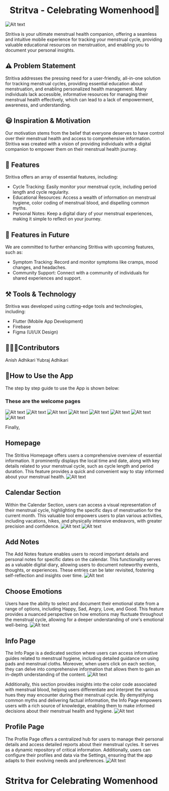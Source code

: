 # <center>Stritva - Celebrating Womenhood🥳</center>
![Alt text](Stritva.png)

Stritiva is your ultimate menstrual health companion, offering a seamless and intuitive mobile experience for tracking your menstrual cycle, providing valuable educational resources on menstruation, and enabling you to document your personal insights.

## ⚠️ Problem Statement
Stritiva addresses the pressing need for a user-friendly, all-in-one solution for tracking menstrual cycles, providing essential education about menstruation, and enabling personalized health management. Many individuals lack accessible, informative resources for managing their menstrual health effectively, which can lead to a lack of empowerment, awareness, and understanding.

## 😃 Inspiration & Motivation
Our motivation stems from the belief that everyone deserves to have control over their menstrual health and access to comprehensive information. Stritiva was created with a vision of providing individuals with a digital companion to empower them on their menstrual health journey.

## 📱 Features
Stritiva offers an array of essential features, including:

- Cycle Tracking: Easily monitor your menstrual cycle, including period length and cycle regularity.
- Educational Resources: Access a wealth of information on menstrual hygiene, color coding of menstrual blood, and dispelling common myths.
- Personal Notes: Keep a digital diary of your menstrual experiences, making it simple to reflect on your journey.

## 🤔 Features in Future
We are committed to further enhancing Stritiva with upcoming features, such as:

- Symptom Tracking: Record and monitor symptoms like cramps, mood changes, and headaches.
- Community Support: Connect with a community of individuals for shared experiences and support.

## ⚒️ Tools & Technology
Stritiva was developed using cutting-edge tools and technologies, including:

- Flutter (Mobile App Development)
- Firebase
- Figma (UI/UX Design)

## 🧑‍🤝‍🧑Contributors
Anish Adhikari
Yubraj Adhikari

## 🤔How to Use the App
The step by step guide to use the App is shown below:

### These are the welcome pages
![Alt text](1.jpg)
![Alt text](2.jpg) 
![Alt text](3.jpg) 
![Alt text](4.jpg) 
![Alt text](5.jpg) 
![Alt text](6.jpg) 
![Alt text](7.jpg)
 ![Alt text](8.jpg)

 Finally,

 ## Homepage
The Stritiva Homepage offers users a comprehensive overview of essential information. It prominently displays the local time and date, along with key details related to your menstrual cycle, such as cycle length and period duration. This feature provides a quick and convenient way to stay informed about your menstrual health.
![Alt text](<Screenshot_1697088585 1.png>)

## Calendar Section
Within the Calendar Section, users can access a visual representation of their menstrual cycle, highlighting the specific days of menstruation for the current month. This valuable tool empowers users to plan various activities, including vacations, hikes, and physically intensive endeavors, with greater precision and confidence.
![Alt text](<Screenshot_1697088589 1.png>)
![Alt text](<Screenshot_1697088592 1.png>)

## Add Notes
The Add Notes feature enables users to record important details and personal notes for specific dates on the calendar. This functionality serves as a valuable digital diary, allowing users to document noteworthy events, thoughts, or experiences. These entries can be later revisited, fostering self-reflection and insights over time.
![Alt text](<Screenshot_1697088595 1.png>)

## Choose Emotions
Users have the ability to select and document their emotional state from a range of options, including Happy, Sad, Angry, Love, and Good. This feature provides a nuanced perspective on how emotions may fluctuate throughout the menstrual cycle, allowing for a deeper understanding of one's emotional well-being.
![Alt text](<Screenshot_1697088601 1.png>)

## Info Page
The Info Page is a dedicated section where users can access informative guides related to menstrual hygiene, including detailed guidance on using pads and menstrual cloths. Moreover, when users click on each section, they can delve into comprehensive information that allows them to gain an in-depth understanding of the content.
![Alt text](<Screenshot_1697088607 1.png>)

Additionally, this section provides insights into the color code associated with menstrual blood, helping users differentiate and interpret the various hues they may encounter during their menstrual cycle. By demystifying common myths and delivering factual information, the Info Page empowers users with a rich source of knowledge, enabling them to make informed decisions about their menstrual health and hygiene.
![Alt text](<Screenshot_1697088610 1.png>)

## Profile Page
The Profile Page offers a centralized hub for users to manage their personal details and access detailed reports about their menstrual cycles. It serves as a dynamic repository of critical information. Additionally, users can configure their profiles and data via the Settings, ensuring that the app adapts to their evolving needs and preferences.
![Alt text](<Screenshot_1697088616 1.png>)

# Stritva for Celebrating Womenhood